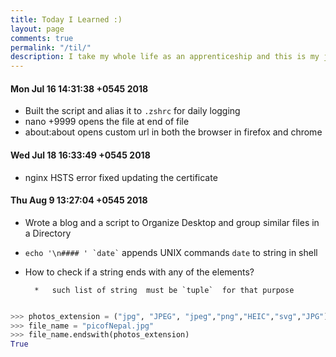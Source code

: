 ```yaml
---
title: Today I Learned :)
layout: page
comments: true
permalink: "/til/"
description: I take my whole life as an apprenticeship and this is my journey each day
---
```



#### Mon Jul 16 14:31:38 +0545 2018

- Built the script and alias it to `.zshrc` for daily logging
- nano +9999 opens the file at end of file
- about:about opens custom url in both the browser in firefox and chrome

#### Wed Jul 18 16:33:49 +0545 2018

- nginx HSTS error fixed updating the certificate
 
#### Thu Aug  9 13:27:04 +0545 2018

- Wrote a blog and a script to Organize Desktop and group similar files in a Directory
- ``` echo '\n#### ' `date` ``` appends UNIX commands  `date` to string in shell  
- How to check if a string ends with any of the elements?
    
        *   such list of string  must be `tuple`  for that purpose

 ```python

>>> photos_extension = ("jpg", "JPEG", "jpeg","png","HEIC","svg","JPG")
>>> file_name = "picofNepal.jpg"
>>> file_name.endswith(photos_extension)
True
```
